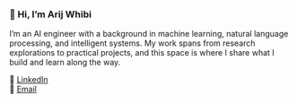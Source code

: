 ### 👋 Hi, I’m Arij Whibi

I’m an AI engineer with a background in machine learning, natural language processing, and intelligent systems. My work spans from research explorations to practical projects, and this space is where I share what I build and learn along the way.


🔗 [LinkedIn](https://www.linkedin.com/in/arij-whibi)   
📧 [Email](mailto:whibiarij@gmail.com)



